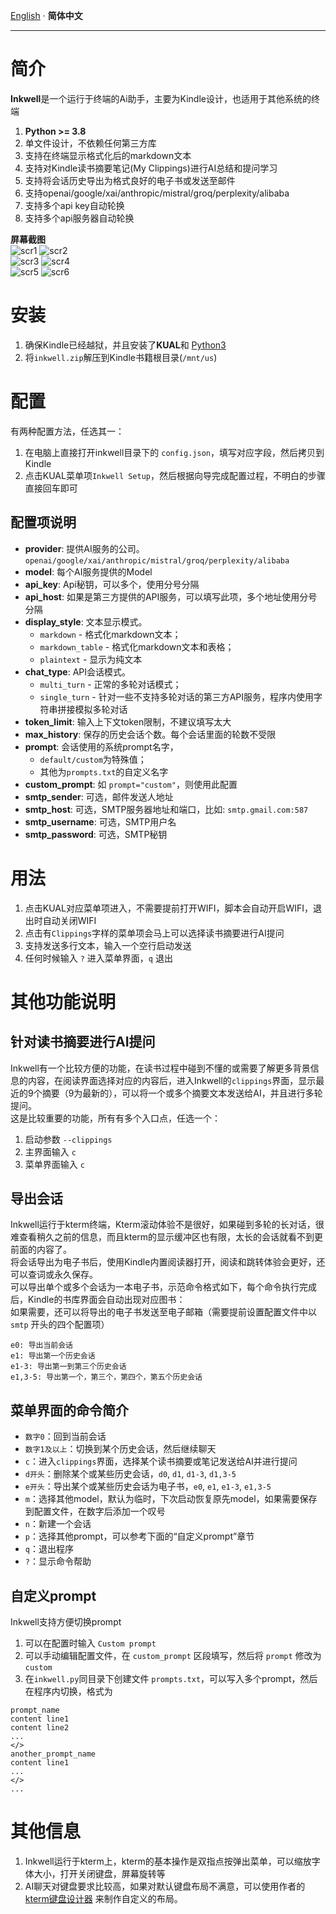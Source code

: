 [English](readme.md) · __简体中文__

---

# 简介
**Inkwell**是一个运行于终端的Ai助手，主要为Kindle设计，也适用于其他系统的终端
1. **Python >= 3.8**
2. 单文件设计，不依赖任何第三方库
3. 支持在终端显示格式化后的markdown文本
4. 支持对Kindle读书摘要笔记(My Clippings)进行AI总结和提问学习
5. 支持将会话历史导出为格式良好的电子书或发送至邮件
6. 支持openai/google/xai/anthropic/mistral/groq/perplexity/alibaba
7. 支持多个api key自动轮换
8. 支持多个api服务器自动轮换


**屏幕截图**    
![scr1](pic/scr1.png)  ![scr2](pic/scr2.png)  
![scr3](pic/scr3.png)  ![scr4](pic/scr4.png)  
![scr5](pic/scr5.png)  ![scr6](pic/scr6.png)  


# 安装
1. 确保Kindle已经越狱，并且安装了**KUAL**和 [Python3](https://www.mobileread.com/forums/showthread.php?t=225030)
2. 将`inkwell.zip`解压到Kindle书籍根目录(`/mnt/us`)

# 配置
有两种配置方法，任选其一：    
1. 在电脑上直接打开inkwell目录下的 `config.json`，填写对应字段，然后拷贝到Kindle
2. 点击KUAL菜单项`Inkwell Setup`，然后根据向导完成配置过程，不明白的步骤直接回车即可

## 配置项说明
- **provider**: 提供AI服务的公司。`openai/google/xai/anthropic/mistral/groq/perplexity/alibaba`
- **model**: 每个AI服务提供的Model
- **api_key**: Api秘钥，可以多个，使用分号分隔
- **api_host**: 如果是第三方提供的API服务，可以填写此项，多个地址使用分号分隔
- **display_style**: 文本显示模式。
    - `markdown` - 格式化markdown文本；
    - `markdown_table` - 格式化markdown文本和表格；
    - `plaintext` - 显示为纯文本
- **chat_type**: API会话模式。
    - `multi_turn` - 正常的多轮对话模式；
    - `single_turn` - 针对一些不支持多轮对话的第三方API服务，程序内使用字符串拼接模拟多轮对话
- **token_limit**: 输入上下文token限制，不建议填写太大
- **max_history**: 保存的历史会话个数。每个会话里面的轮数不受限
- **prompt**: 会话使用的系统prompt名字，
    - `default/custom`为特殊值；
    - 其他为`prompts.txt`的自定义名字
- **custom_prompt**: 如 `prompt="custom"`，则使用此配置
- **smtp_sender**: 可选，邮件发送人地址
- **smtp_host**: 可选，SMTP服务器地址和端口，比如: `smtp.gmail.com:587`
- **smtp_username**: 可选，SMTP用户名
- **smtp_password**: 可选，SMTP秘钥


# 用法
1. 点击KUAL对应菜单项进入，不需要提前打开WIFI，脚本会自动开启WIFI，退出时自动关闭WIFI
2. 点击有`Clippings`字样的菜单项会马上可以选择读书摘要进行AI提问
3. 支持发送多行文本，输入一个空行启动发送
4. 任何时候输入 `?` 进入菜单界面，`q` 退出


# 其他功能说明
## 针对读书摘要进行AI提问
Inkwell有一个比较方便的功能，在读书过程中碰到不懂的或需要了解更多背景信息的内容，在阅读界面选择对应的内容后，进入Inkwell的`clippings`界面，显示最近的9个摘要（9为最新的），可以将一个或多个摘要文本发送给AI，并且进行多轮提问。    
这是比较重要的功能，所有有多个入口点，任选一个：    
1. 启动参数 `--clippings`
2. 主界面输入 `c`
3. 菜单界面输入 `c`


## 导出会话
Inkwell运行于kterm终端，Kterm滚动体验不是很好，如果碰到多轮的长对话，很难查看稍久之前的信息，而且kterm的显示缓冲区也有限，太长的会话就看不到更前面的内容了。   
将会话导出为电子书后，使用Kindle内置阅读器打开，阅读和跳转体验会更好，还可以查词或永久保存。    
可以导出单个或多个会话为一本电子书，示范命令格式如下，每个命令执行完成后，Kindle的书库界面会自动出现对应图书：   
如果需要，还可以将导出的电子书发送至电子邮箱（需要提前设置配置文件中以 `smtp` 开头的四个配置项）   
```
e0: 导出当前会话
e1: 导出第一个历史会话
e1-3: 导出第一到第三个历史会话
e1,3-5: 导出第一个，第三个，第四个，第五个历史会话
```


## 菜单界面的命令简介
* `数字0`：回到当前会话
* `数字1及以上`：切换到某个历史会话，然后继续聊天
* `c`：进入`clippings`界面，选择某个读书摘要或笔记发送给AI并进行提问
* `d开头`：删除某个或某些历史会话，`d0`, `d1`, `d1-3`, `d1,3-5`
* `e开头`：导出某个或某些历史会话为电子书，`e0`, `e1`, `e1-3`, `e1,3-5`
* `m`：选择其他model，默认为临时，下次启动恢复原先model，如果需要保存到配置文件，在数字后添加一个叹号
* `n`：新建一个会话
* `p`：选择其他prompt，可以参考下面的“自定义prompt”章节
* `q`：退出程序
* `?`：显示命令帮助


## 自定义prompt
Inkwell支持方便切换prompt     
1. 可以在配置时输入 `Custom prompt`
2. 可以手动编辑配置文件，在 `custom_prompt` 区段填写，然后将 `prompt` 修改为 `custom`
3. 在`inkwell.py`同目录下创建文件 `prompts.txt`，可以写入多个prompt，然后在程序内切换，格式为
```
prompt_name
content line1
content line2
...
</>
another_prompt_name
content line1
...
</>
...
```



# 其他信息
1. Inkwell运行于kterm上，kterm的基本操作是双指点按弹出菜单，可以缩放字体大小，打开关闭键盘，屏幕旋转等
2. AI聊天对键盘要求比较高，如果对默认键盘布局不满意，可以使用作者的 [kterm键盘设计器](https://github.com/cdhigh/kterm_kb_layouter) 来制作自定义的布局。

